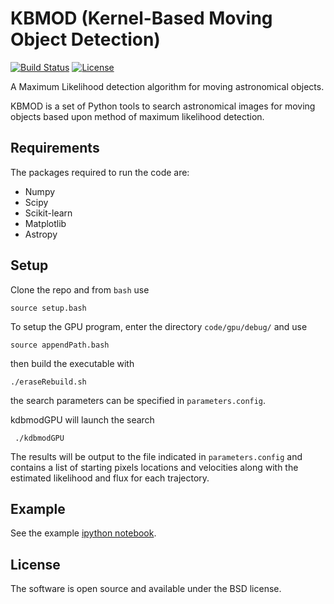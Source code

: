 # KBMOD (Kernel-Based Moving Object Detection)

[![Build Status](https://travis-ci.org/DiracInstitute/kbmod.svg?branch=master)](https://travis-ci.org/DiracInstitute/kbmod) [![License](https://img.shields.io/badge/License-BSD%202--Clause-orange.svg)](https://opensource.org/licenses/BSD-2-Clause)

A Maximum Likelihood detection algorithm for moving astronomical objects.

KBMOD is a set of Python tools to search astronomical images for moving
objects based upon method of maximum likelihood detection.

## Requirements

The packages required to run the code are:

* Numpy
* Scipy
* Scikit-learn
* Matplotlib
* Astropy

## Setup

Clone the repo and from `bash` use

```
source setup.bash
```

To setup the GPU program, enter the directory `code/gpu/debug/` and use
```
source appendPath.bash
```
then build the executable with
```
./eraseRebuild.sh
```
the search parameters can be specified in `parameters.config`.

kdbmodGPU will launch the search
```
 ./kdbmodGPU
```
The results will be output to the file indicated in `parameters.config` and contains a list of starting pixels locations and velocities along with the estimated likelihood and flux for each trajectory.


## Example

See the example [ipython notebook](https://github.com/jbkalmbach/kbmod/blob/master/notebooks/kbmod_demo.ipynb).

## License

The software is open source and available under the BSD license.
